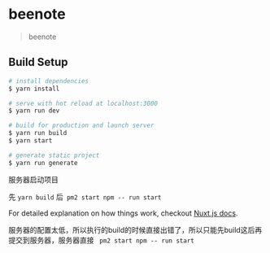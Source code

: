 # beenote

> beenote

## Build Setup

``` bash
# install dependencies
$ yarn install

# serve with hot reload at localhost:3000
$ yarn run dev

# build for production and launch server
$ yarn run build
$ yarn start

# generate static project
$ yarn run generate
```

服务器启动项目


先 `yarn build` 后` pm2 start npm -- run start`

For detailed explanation on how things work, checkout [Nuxt.js docs](https://nuxtjs.org).

服务器的配置太低，所以执行的build的时候直接出错了，所以只能先build这后再提交到服务器，服务器直接 ` pm2 start npm -- run start`
